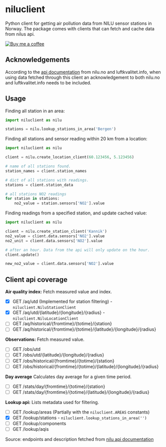 # niluclient
Python client for getting air pollution data from NILU sensor stations in Norway.
The package comes with clients that can fetch and cache data from nilus api. 

[![Buy me a coffee][buymeacoffee-shield]][buymeacoffee]


## Acknowledgements
According to the [api documentation][api-nilu-no] from nilu.no and luftkvalitet.info, 
when using data fetched through this client an acknowledgement to both 
nilu.no and luftkvalitet.info needs to be included. 

## Usage

Finding all station in an area:
```python
import niluclient as nilu

stations = nilu.lookup_stations_in_area('Bergen')
```

Finding all stations and sensor reading within 20 km from a location:
```python
import niluclient as nilu

client = nilu.create_location_client(60.123456, 5.123456)

# name of all stations found.
station_names = client.station_names

# dict of all stations with readings.
stations = client.station_data

# all stations NO2 readings
for station in stations:
    no2_value = station.sensors['NO2'].value

```

Finding readings from a specified station, and update cached value:
````python
import niluclient as nilu

client = nilu.create_station_client('Kannik')
no2_value = client.data.sensors['NO2'].value
no2_unit = client.data.sensors['NO2'].value

# after an hour. Data from the api will only update on the hour. 
client.update()

new_no2_value = client.data.sensors['NO2'].value

````

## Client api coverage

**Air quality index:**
Fetch measured value and index.
- [x] GET /aq/utd (Implemented for station filtering) - `niluclient.NiluStationClient`
- [x] GET /aq/utd/{latitude}/{longitude}/{radius} - `niluclient.NiluLocationClient`
- [ ] GET /aq/historical/{fromtime}/{totime}/{station}
- [ ] GET /aq/historical/{fromtime}/{totime}/{latitude}/{longitude}/{radius}

**Observations:** 
Fetch measured value.
- [ ] GET /obs/utd
- [ ] GET /obs/utd/{latitude}/{longitude}/{radius}
- [ ] GET /obs/historical/{fromtime}/{totime}/{station}
- [ ] GET /obs/historical/{fromtime}/{totime}/{latitude}/{longitude}/{radius}

**Day average**
Calculates day average for a given time period.
- [ ] GET /stats/day/{fromtime}/{totime}/{station}
- [ ] GET /stats/day/{fromtime}/{totime}/{latitude}/{longitude}/{radius}

**Lookup api:**
Lists metadata used for filtering.
- [ ] GET /lookup/areas (Partially with the `niluclient.AREAS` constants)
- [x] GET /lookup/stations - `niluclient.lookup_stations_in_area('')`
- [ ] GET /lookup/components
- [ ] GET /lookup/aqis
 
Source: endpoints and description fetched from [nilu api documentation][api-nilu-no]

[api-nilu-no]: https://api.nilu.no/docs/
[buymeacoffee-shield]: https://www.buymeacoffee.com/assets/img/guidelines/download-assets-sm-2.svg
[buymeacoffee]: https://www.buymeacoffee.com/heine